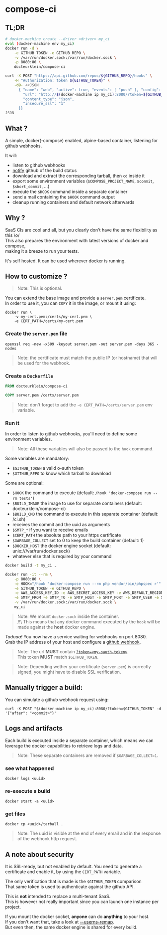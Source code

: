 # compose-ci

## TL;DR

``` bash
# docker-machine create --driver <driver> my_ci
eval (docker-machine env my_ci)
docker run -d \
    -e GITHUB_TOKEN -e GITHUB_REPO \
    -v /var/run/docker.sock:/var/run/docker.sock \
    -p 8080:80 \
    docteurklein/compose-ci

curl -X POST "https://api.github.com/repos/${GITHUB_REPO}/hooks" \
    -H "Authorization: token ${GITHUB_TOKEN}" \
    -d@- <<JSON
      { "name": "web", "active": true, "events": [ "push" ], "config": {
        "url": "http://$(docker-machine ip my_ci):8080/?token=${GITHUB_TOKEN}",
        "content_type": "json",
        "insecure_ssl": "1"
      }}
JSON
```

## What ?

A simple, docker(-compose) enabled, alpine-based container, listening for github webhooks.

It will:
 - listen to github webhooks
 - [notify](https://developer.github.com/v3/repos/statuses/) github of the build status
 - download and extract the corresponding tarball, then `cd` inside it
 - export some environment variables (`$COMPOSE_PROJECT_NAME`, `$commit`, `$short_commit`, …)
 - execute the `$HOOK` command inside a separate container
 - send a mail containing the `$HOOK` command output
 - cleanup running containers and default network afterwards

## Why ?

SaaS CIs are cool and all, but you clearly don't have the same flexibility as this \o/  
This also prepares the environment with latest versions of docker and compose,  
making it a breeze to run your tests.

It's self hosted. It can be used wherever docker is running.

## How to customize ?

 > Note: This is optional.

You can extend the base image and provide a `server.pem` certificate.  
In order to use it, you can `COPY` it in the image, or mount it using:

    docker run \
        -v my-cert.pem:/certs/my-cert.pem \
        -e CERT_PATH=/certs/my-cert.pem

### Create the `server.pem` file

    openssl req -new -x509 -keyout server.pem -out server.pem -days 365 -nodes

> Note: the certificate must match the public IP (or hostname) that will be used for the webhook.

### Create a `Dockerfile`

``` Dockerfile
FROM docteurklein/compose-ci

COPY server.pem /certs/server.pem
```

> Note: don't forget to add the `-e CERT_PATH=/certs/server.pem` env variable.

### Run it

In order to listen to github webhooks, you'll need to define some environment variables.

> Note: All these variables will also be passed to the `hook` command.

Some variables are mandatory:

 - `$GITHUB_TOKEN` a valid o-auth token
 - `$GITHUB_REPO` to know which tarball to download

Some are optional:

 - `$HOOK` the command to execute (default: `/hook 'docker-compose run --rm tests'`)
 - `$BUILD_IMAGE` the image to use for separate containers (default: docteurklein/compose-ci)
 - `$BUILD_CMD` the command to execute in this separate container (default: /ci.sh)
  - receives the commit and the uuid as arguments
 - `$SMTP_*` if you want to receive emails
 - `$CERT_PATH` the absolute path to your https certificate
 - `$GARBAGE_COLLECT` set to 0 to keep the build container (default: 1)
 - `$DOCKER_HOST` the docker engine socket (default: unix:///var/run/docker.sock)
 - whatever else that is required by your command

``` bash
docker build -t my_ci .

docker run -it --rm \
    -p 8080:80 \
    -e HOOK="/hook 'docker-compose run --rm php vendor/bin/phpspec r'" \
    -e GITHUB_TOKEN -e GITHUB_REPO \
    -e AWS_ACCESS_KEY_ID -e AWS_SECRET_ACCESS_KEY -e AWS_DEFAULT_REGION \
    -e SMTP_FROM -e SMTP_TO -e SMTP_HOST -e SMTP_PORT -e SMTP_USER -e SMTP_PASS \
    -v /var/run/docker.sock:/var/run/docker.sock \
    my_ci
```

> Note: We mount `docker.sock` inside the container.  
> /!\ This means that any docker command executed by the `hook` will be made against the **host** docker engine.


*Tadaaa!* You now have a service waiting for webhooks on port 8080.  
Grab the IP address of your host and configure a [github webhook](https://developer.github.com/webhooks/).

> Note: The url **MUST** contain [`?token=<my-oauth-token>`](https://github.com/settings/tokens/new).  
> This token **MUST** match `$GITHUB_TOKEN`.

> Note: Depending wether your certificate (`server.pem`) is correctly signed, you might have to disable SSL verification.

## Manually trigger a build:

You can simulate a github webhook request using:

    curl -X POST "$(docker-machine ip my_ci):8080/?token=$GITHUB_TOKEN" -d '{"after": "<commit>"}'

## Logs and artifacts

Each build is executed inside a separate container, 
which means we can leverage the docker capabilities to retrieve logs and data.

> Note: These separate containers are removed if `$GARBAGE_COLLECT=1`.

### see what happened

    docker logs <uuid>

### re-execute a build

    docker start -a <uuid>

### get files

    docker cp <uuid>/tarball .

> Note: The uuid is visible at the end of every email and in the response of the webhook http request.


## A note about security

It is SSL-ready, but not enabled by default. You need to generate a certificate and enable it,
by using the `CERT_PATH` variable.

The only verification that is made is the `$GITHUB_TOKEN` comparison  
That same token is used to authenticate against the github API.

This is **not** intended to replace a multi-tenant SaaS.  
This is however not really important since you can launch one instance per project.

If you mount the docker socket, **anyone** can do **anything** to your host.  
If you don't want that, take a look at [--userns-remap](https://docs.docker.com/engine/reference/commandline/daemon/#starting-the-daemon-with-user-namespaces-enabled).  
But even then, the same docker engine is shared for every build.


